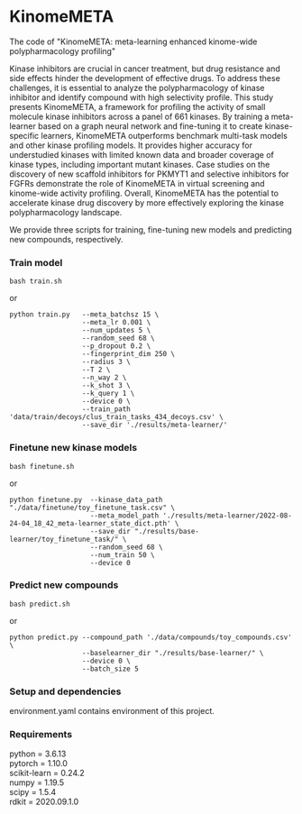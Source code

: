 # KinomeMETA
The code of "KinomeMETA: meta-learning enhanced kinome-wide polypharmacology profiling"

Kinase inhibitors are crucial in cancer treatment, but drug resistance and side effects hinder the development of effective drugs. To address these challenges, it is essential to analyze the polypharmacology of kinase inhibitor and identify compound with high selectivity profile. This study presents KinomeMETA, a framework for profiling the activity of small molecule kinase inhibitors across a panel of 661 kinases. By training a meta-learner based on a graph neural network and fine-tuning it to create kinase-specific learners, KinomeMETA outperforms benchmark multi-task models and other kinase profiling models. It provides higher accuracy for understudied kinases with limited known data and broader coverage of kinase types, including important mutant kinases. Case studies on the discovery of new scaffold inhibitors for PKMYT1 and selective inhibitors for FGFRs demonstrate the role of KinomeMETA in virtual screening and kinome-wide activity profiling. Overall, KinomeMETA has the potential to accelerate kinase drug discovery by more effectively exploring the kinase polypharmacology landscape.


We provide three scripts for training, fine-tuning new models and predicting new compounds, respectively. 

### Train model
```
bash train.sh
```
or
```
python train.py   --meta_batchsz 15 \
                  --meta_lr 0.001 \
                  --num_updates 5 \
                  --random_seed 68 \
                  --p_dropout 0.2 \
                  --fingerprint_dim 250 \
                  --radius 3 \
                  --T 2 \
                  --n_way 2 \
                  --k_shot 3 \
                  --k_query 1 \
                  --device 0 \
                  --train_path 'data/train/decoys/clus_train_tasks_434_decoys.csv' \
                  --save_dir './results/meta-learner/' 
```

### Finetune new kinase models
```
bash finetune.sh
```
or
```
python finetune.py  --kinase_data_path "./data/finetune/toy_finetune_task.csv" \
                    --meta_model_path './results/meta-learner/2022-08-24-04_18_42_meta-learner_state_dict.pth' \
                    --save_dir "./results/base-learner/toy_finetune_task/" \
                    --random_seed 68 \
                    --num_train 50 \
                    --device 0 
```

### Predict new compounds
```
bash predict.sh
```
or
```
python predict.py --compound_path './data/compounds/toy_compounds.csv' \
                  --baselearner_dir "./results/base-learner/" \
                  --device 0 \
                  --batch_size 5
```

### Setup and dependencies
environment.yaml contains environment of this project.

### Requirements
python = 3.6.13  
pytorch = 1.10.0  
scikit-learn = 0.24.2  
numpy = 1.19.5  
scipy = 1.5.4  
rdkit = 2020.09.1.0  
